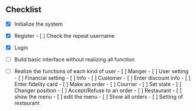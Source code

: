 ## Checklist

- [x] Initialize the system
- [x] Register
      - [ ] Check the repeat username
- [x] Login
- [ ] Build basic interface without realizing all function
- [ ] Realize the functions of each kind of user
      - [ ] Manger
            - [ ] User  setting
            - [ ] Financial setting
            - [ ] Info
      - [ ] Customer
            - [ ] Enter discount info
            - [ ] Enter fidelity card
            - [ ] Make an order
      - [ ] Courrier
            - [ ] Set state
            - [ ] Changer position
            - [ ] Accept/Refuse to an order
      - [ ] Restaurant
            - [ ] show the menu
            - [ ] edit the menu
            - [ ] Show all orders
            - [ ] Setting of restaurant





